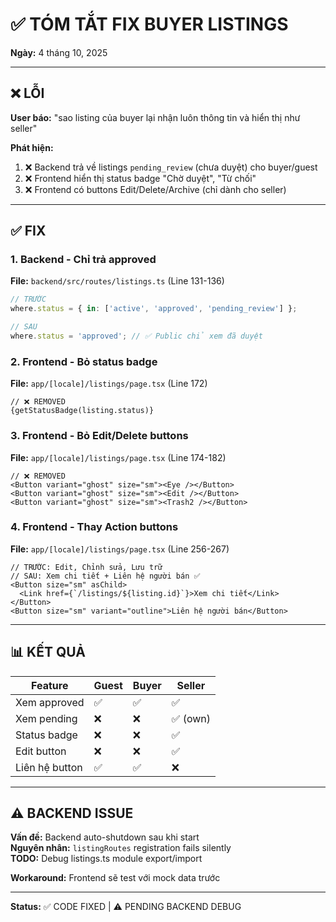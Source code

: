 # ✅ TÓM TẮT FIX BUYER LISTINGS

**Ngày:** 4 tháng 10, 2025

---

## ❌ LỖI

**User báo:** "sao listing của buyer lại nhận luôn thông tin và hiển thị như seller"

**Phát hiện:**
1. ❌ Backend trả về listings `pending_review` (chưa duyệt) cho buyer/guest
2. ❌ Frontend hiển thị status badge "Chờ duyệt", "Từ chối"  
3. ❌ Frontend có buttons Edit/Delete/Archive (chỉ dành cho seller)

---

## ✅ FIX

### **1. Backend - Chỉ trả approved**
**File:** `backend/src/routes/listings.ts` (Line 131-136)

```typescript
// TRƯỚC
where.status = { in: ['active', 'approved', 'pending_review'] };

// SAU
where.status = 'approved'; // ✅ Public chỉ xem đã duyệt
```

### **2. Frontend - Bỏ status badge**
**File:** `app/[locale]/listings/page.tsx` (Line 172)

```tsx
// ❌ REMOVED
{getStatusBadge(listing.status)}
```

### **3. Frontend - Bỏ Edit/Delete buttons**  
**File:** `app/[locale]/listings/page.tsx` (Line 174-182)

```tsx
// ❌ REMOVED
<Button variant="ghost" size="sm"><Eye /></Button>
<Button variant="ghost" size="sm"><Edit /></Button>
<Button variant="ghost" size="sm"><Trash2 /></Button>
```

### **4. Frontend - Thay Action buttons**
**File:** `app/[locale]/listings/page.tsx` (Line 256-267)

```tsx
// TRƯỚC: Edit, Chỉnh sửa, Lưu trữ
// SAU: Xem chi tiết + Liên hệ người bán ✅
<Button size="sm" asChild>
  <Link href={`/listings/${listing.id}`}>Xem chi tiết</Link>
</Button>
<Button size="sm" variant="outline">Liên hệ người bán</Button>
```

---

## 📊 KẾT QUẢ

| Feature | Guest | Buyer | Seller |
|---------|-------|-------|--------|
| Xem approved | ✅ | ✅ | ✅ |
| Xem pending | ❌ | ❌ | ✅ (own) |
| Status badge | ❌ | ❌ | ✅ |
| Edit button | ❌ | ❌ | ✅ |
| Liên hệ button | ✅ | ✅ | ❌ |

---

## ⚠️ BACKEND ISSUE

**Vấn đề:** Backend auto-shutdown sau khi start  
**Nguyên nhân:** `listingRoutes` registration fails silently  
**TODO:** Debug listings.ts module export/import

**Workaround:** Frontend sẽ test với mock data trước

---

**Status:** ✅ CODE FIXED | ⚠️ PENDING BACKEND DEBUG
